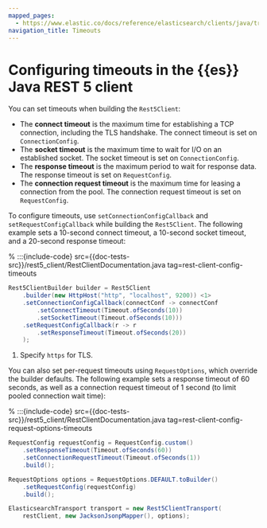 ```yaml
---
mapped_pages:
  - https://www.elastic.co/docs/reference/elasticsearch/clients/java/transport/rest5-client/config/timeouts.html
navigation_title: Timeouts
---
```


# Configuring timeouts in the {{es}} Java REST 5 client

You can set timeouts when building the `Rest5Client`:

- The **connect timeout** is the maximum time for establishing a TCP connection, including the TLS handshake. The connect timeout is set on `ConnectionConfig`.
- The **socket timeout** is the maximum time to wait for I/O on an established socket. The socket timeout is set on `ConnectionConfig`.
- The **response timeout** is the maximum period to wait for response data. The response timeout is set on `RequestConfig`. 
- The **connection request timeout** is the maximum time for leasing a connection from the pool. The connection request timeout is set on `RequestConfig`. 

To configure timeouts, use `setConnectionConfigCallback` and `setRequestConfigCallback` while building the `Rest5Client`. The following example sets a 10-second connect timeout, a 10-second socket timeout, and a 20-second response timeout:

% :::{include-code} src={{doc-tests-src}}/rest5_client/RestClientDocumentation.java tag=rest-client-config-timeouts
```java
Rest5ClientBuilder builder = Rest5Client
    .builder(new HttpHost("http", "localhost", 9200)) <1>
    .setConnectionConfigCallback(connectConf -> connectConf
        .setConnectTimeout(Timeout.ofSeconds(10))
        .setSocketTimeout(Timeout.ofSeconds(10)))
    .setRequestConfigCallback(r -> r
        .setResponseTimeout(Timeout.ofSeconds(20))
    );
```

1. Specify `https` for TLS.

You can also set per-request timeouts using `RequestOptions`, which override the builder defaults. The following example sets a response timeout of 60 seconds, as well as a connection request timeout of 1 second (to limit pooled connection wait time):

% :::{include-code} src={{doc-tests-src}}/rest5_client/RestClientDocumentation.java tag=rest-client-config-request-options-timeouts
```java
RequestConfig requestConfig = RequestConfig.custom()   
    .setResponseTimeout(Timeout.ofSeconds(60))
    .setConnectionRequestTimeout(Timeout.ofSeconds(1))
    .build();

RequestOptions options = RequestOptions.DEFAULT.toBuilder()
    .setRequestConfig(requestConfig)
    .build();

ElasticsearchTransport transport = new Rest5ClientTransport(
    restClient, new JacksonJsonpMapper(), options);
```
